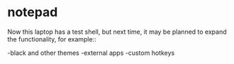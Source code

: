 # notepad
Now this laptop has a test shell, but
next time, it may be planned to expand
the functionality, for example::

-black and other themes
-external apps
-custom hotkeys